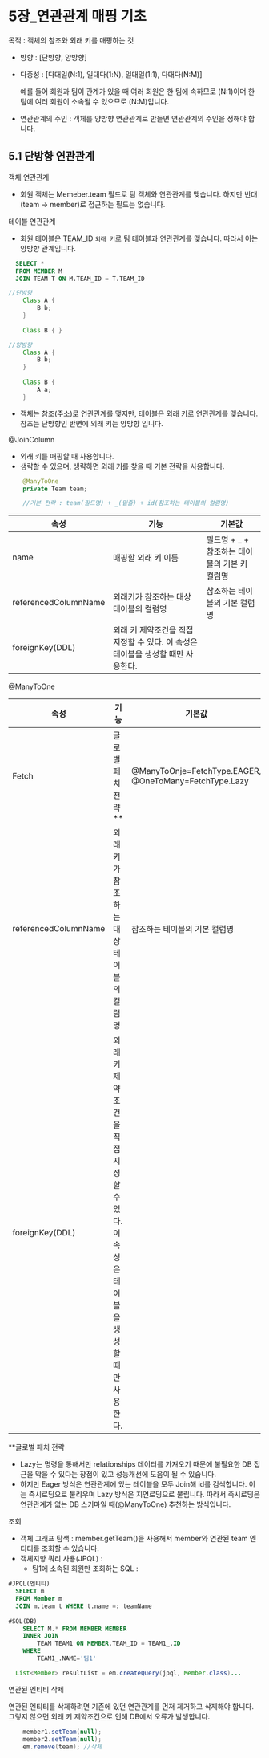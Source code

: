 # 5장_연관관계 매핑 기초

목적 : 객체의 참조와 외래 키를 매핑하는 것

- 방향 : [단방향, 양방향]
- 다중성 : [다대일(N:1), 일대다(1:N), 일대일(1:1), 다대다(N:M)]
    
    예를 들어 회원과 팀이 관계가 있을 때 여러 회원은 한 팀에 속하므로 (N:1)이며 한 팀에 여러 회원이 소속될 수 있으므로 (N:M)입니다.
- 연관관계의 주인 : 객체를 양방향 연관관계로 만들면 연관관계의 주인을 정해야 합니다. 

## 5.1 단방향 연관관계
객체 연관관계
- 회원 객체는 Memeber.team 필드로 팀 객체와 연관관계를 맺습니다. 하지만 반대(team -> member)로 접근하는 필드는 없습니다.

테이블 연관관계
- 회원 테이블은 TEAM_ID `외래 키`로 팀 테이블과 연관관계를 맺습니다. 따라서 이는 양방향 관계입니다.
```sql
  SELECT *
  FROM MEMBER M 
  JOIN TEAM T ON M.TEAM_ID = T.TEAM_ID
```
```java
//단방향
    Class A {
        B b;
    }
    
    Class B { }

//양방향
    Class A {
        B b;
    }
    
    Class B {
        A a;
    }
```

- 객체는 참조(주소)로 연관관계를 맺지만, 테이블은 외래 키로 연관관계를 맺습니다. 참조는 단방향인 반면에 외래 키는 양방향 입니다.

@JoinColumn

- 외래 키를 매핑할 때 사용합니다.
- 생략할 수 있으며, 생략하면 외래 키를 찾을 때 기본 전략을 사용합니다.
```java
    @ManyToOne
    private Team team;

    //기본 전략 : team(필드명) + _(밑줄) + id(참조하는 테이블의 컬럼명)
```

| 속성        | 기능           |기본값  |
| ------------- | ------------- | ----- |
| name      | 매핑할 외래 키 이름 | 필드명 + _ + 참조하는 테이블의 기본 키 컬럼명 |
| referencedColumnName      | 외래키가 참조하는 대상 테이블의 컬럼명      |   참조하는 테이블의 기본 컬럼명 |
| foreignKey(DDL) |  외래 키 제약조건을 직접 지정할 수 있다. 이 속성은 테이블을 생성할 때만 사용한다.      |   |

@ManyToOne

| 속성        | 기능           |기본값  |
| ------------- | ------------- | ----- |
| Fetch      | 글로벌 페치 전략** | @ManyToOnje=FetchType.EAGER, @OneToMany=FetchType.Lazy  |
| referencedColumnName      | 외래키가 참조하는 대상 테이블의 컬럼명      |   참조하는 테이블의 기본 컬럼명 |
| foreignKey(DDL) |  외래 키 제약조건을 직접 지정할 수 있다. 이 속성은 테이블을 생성할 때만 사용한다.      |   |

**글로벌 페치 전략
- Lazy는 명령을 통해서만 relationships 데이터를 가져오기 때문에 불필요한 DB 접근을 막을 수 있다는 장점이 있고 성능개선에 도움이 될 수 있습니다.
- 하지만 Eager 방식은 연관관계에 있는 테이블을 모두 Join해 id를 검색합니다. 이는 즉시로딩으로 불리우며 Lazy 방식은 지연로딩으로 불립니다. 따라서 즉시로딩은 연관관계가 없는 DB 스키마일 때(@ManyToOne) 추천하는 방식입니다.

조회

- 객체 그래프 탐색 : member.getTeam()을 사용해서 member와 연관된 team 엔티티를 조회할 수 있습니다.
- 객체지향 쿼리 사용(JPQL) : 
  - 팀1에 소속된 회원만 조회하는 SQL :
```sql
#JPQL(엔티티)
  SELECT m
  FROM Member m
  JOIN m.team t WHERE t.name =: teamName
  
#SQL(DB)
    SELECT M.* FROM MEMBER MEMBER
    INNER JOIN
        TEAM TEAM1 ON MEMBER.TEAM_ID = TEAM1_.ID
    WHERE
        TEAM1_.NAME='팀1'
```
```java
  List<Member> resultList = em.createQuery(jpql, Member.class)...
```

연관된 엔티티 삭제

연관된 엔티티를 삭제하려면 기존에 있던 연관관계를 먼저 제거하고 삭제해야 합니다. 그렇지 않으면 외래 키 제약조건으로 인해 DB에서 오류가 발생합니다.

```java
    member1.setTeam(null);
    member2.setTeam(null);
    em.remove(team); //삭제
```

  